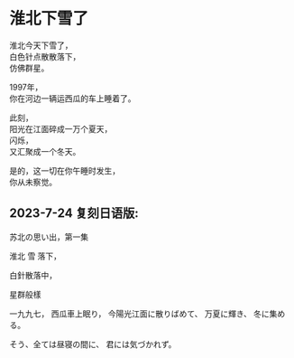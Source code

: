 # 淮北下雪了

淮北今天下雪了，    
白色针点散散落下，    
仿佛群星。   

1997年，    
你在河边一辆运西瓜的车上睡着了。  

此刻，     
阳光在江面碎成一万个夏天，    
闪烁，     
又汇聚成一个冬天。   

是的，这一切在你午睡时发生，     
你从未察觉。

## 2023-7-24 复刻日语版:

苏北の思い出，第一集

淮北
雪
落下，

白針散落中，

星群般樣

一九九七，
西瓜車上眠り，
今陽光江面に散りばめて、
万夏に輝き、
冬に集める。

そう、全ては昼寝の間に、
君には気づかれず。
